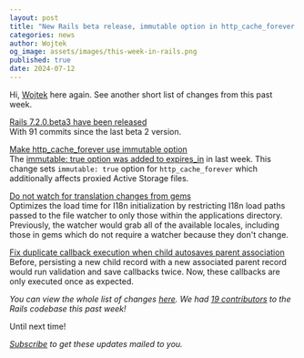 ```yaml
---
layout: post
title: "New Rails beta release, immutable option in http_cache_forever and more"
categories: news
author: Wojtek
og_image: assets/images/this-week-in-rails.png
published: true
date: 2024-07-12
---
```



Hi, [Wojtek](https://x.com/morgoth85) here again. See another short list of changes from this past week.

[Rails 7.2.0.beta3 have been released](https://github.com/rails/rails/releases/tag/v7.2.0.beta3)  
With 91 commits since the last beta 2 version.

[Make http_cache_forever use immutable option](https://github.com/rails/rails/pull/52283)  
The [immutable: true option was added to expires_in](https://github.com/rails/rails/pull/52197) in last week.
This change sets `immutable: true` option for `http_cache_forever` which additionally affects proxied Active Storage files.

[Do not watch for translation changes from gems](https://github.com/rails/rails/pull/52271)  
Optimizes the load time for I18n initialization by restricting I18n load paths passed to the file watcher to only those within the applications directory.
Previously, the watcher would grab all of the available locales, including those in gems which do not require a watcher because they don't change. 

[Fix duplicate callback execution when child autosaves parent association](https://github.com/rails/rails/pull/49847)  
Before, persisting a new child record with a new associated parent record would run validation and save callbacks twice.
Now, these callbacks are only executed once as expected.

_You can view the whole list of changes [here](https://github.com/rails/rails/compare/@%7B2024-07-05%7D...main@%7B2024-07-12%7D)._
_We had [19 contributors](https://contributors.rubyonrails.org/contributors/in-time-window/20240705-20240712) to the Rails codebase this past week!_

Until next time!

_[Subscribe](https://world.hey.com/this.week.in.rails) to get these updates mailed to you._

